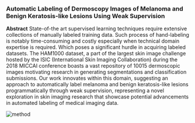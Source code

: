 ### Automatic Labeling of Dermoscopy Images of Melanoma and Benign Keratosis-like Lesions Using Weak Supervision

**Abstract**
 State-of-the art supervised learning techniques require extensive collections of manually labeled training data. Such process of hand-labeling is notably time-consuming and costly especially when technical domain expertise is required. Which poses a significant hurdle in acquiring labeled datasets. The HAM1000 dataset, a part of the largest skin image challenge hosted by the ISIC (International Skin Imaging Collaboration) during the 2018 MICCAI conference boasts a vast repository of 10015 dermoscopic images motivating research in generating segmentations and classification submissions. Our work innovates within this domain, suggesting an approach to automatically label melanoma and benign keratosis-like lesions programmatically  through weak supervision, representing a novel exploration in skin imaging research that showcase potential advancements in automated labeling of medical imaging data.

![method ](https://github.com/fawaghy-alhashmi/WeakSupervision/assets/142748320/b2d9aec3-1db5-4462-982f-b237e91e3c41)
